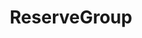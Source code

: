 ---
path: "/jobs/cucumber"
title: "ReserveGroup"
role: "Front-end Developer"
start: "March 2018"
finish: ""
url: "https://cucumber.co.nz"
---